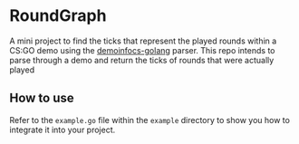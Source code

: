 ﻿# RoundGraph

A mini project to find the ticks that represent the played rounds within a CS:GO demo using the [demoinfocs-golang](https://github.com/markus-wa/demoinfocs-golang) parser. This repo intends to parse through a demo and return the ticks of rounds that were actually played

## How to use

Refer to the `example.go` file within the `example` directory to show you how to integrate it into your project.
